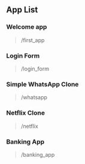 ## App List

### Welcome app
> /first_app
### Login Form
> /login_form
### Simple WhatsApp Clone
> /whatsapp
### Netflix Clone
> /netflix
### Banking App
> /banking_app